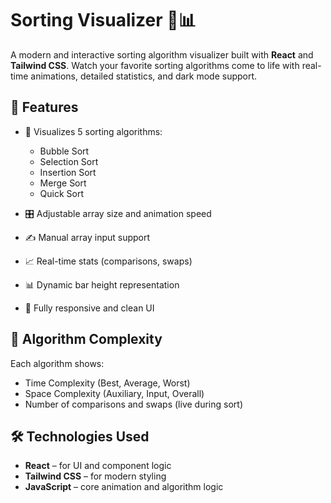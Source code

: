 # Sorting Visualizer 🔢📊

A modern and interactive sorting algorithm visualizer built with **React** and **Tailwind CSS**. Watch your favorite sorting algorithms come to life with real-time animations, detailed statistics, and dark mode support.


## 🚀 Features

- 🔄 Visualizes 5 sorting algorithms:
  - Bubble Sort
  - Selection Sort
  - Insertion Sort
  - Merge Sort
  - Quick Sort

- 🎛️ Adjustable array size and animation speed
- ✍️ Manual array input support
- 📈 Real-time stats (comparisons, swaps)
- 📊 Dynamic bar height representation
- 📱 Fully responsive and clean UI

## 🧠 Algorithm Complexity

Each algorithm shows:
- Time Complexity (Best, Average, Worst)
- Space Complexity (Auxiliary, Input, Overall)
- Number of comparisons and swaps (live during sort)

## 🛠️ Technologies Used

- **React** – for UI and component logic
- **Tailwind CSS** – for modern styling
- **JavaScript** – core animation and algorithm logic

